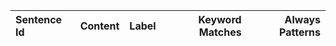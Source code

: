 | Sentence Id      | Content | Label        | Keyword Matches | Always Patterns |
| :---             |   :----:|         ---: |            ---: |            ---: |
